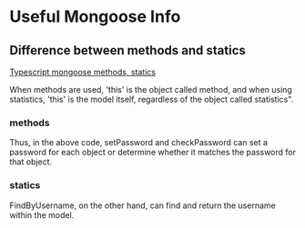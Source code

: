 # Useful Mongoose Info

## Difference between methods and statics
[Typescript mongoose methods, statics](https://millo-l.github.io/Typescript-mongoose-methods-statics/)

When methods are used, 'this' is the object called method, and when using statistics, 'this' is the model itself, regardless of the object called statistics".

### methods
Thus, in the above code, setPassword and checkPassword can set a password for each object or determine whether it matches the password for that object.

### statics
FindByUsername, on the other hand, can find and return the username within the model.
